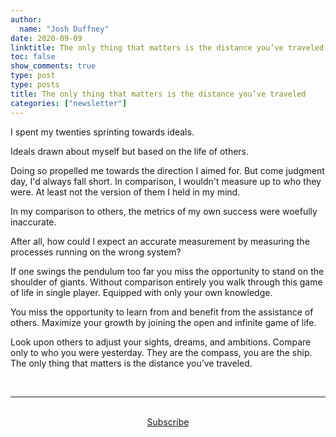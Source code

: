 ```yaml
---
author:
  name: "Josh Duffney"
date: 2020-09-09
linktitle: The only thing that matters is the distance you’ve traveled
toc: false
show_comments: true
type: post
type: posts
title: The only thing that matters is the distance you’ve traveled
categories: ["newsletter"]
---
```


I spent my twenties sprinting towards ideals. 

Ideals drawn about myself but based on the life of others. 

Doing so propelled me towards the direction I aimed for. But come judgment day, I'd always fall short. In comparison, I wouldn't measure up to who they were. At least not the version of them I held in my mind. 

In my comparison to others, the metrics of my own success were woefully inaccurate. 

After all, how could I expect an accurate measurement by measuring the processes running on the wrong system?

If one swings the pendulum too far you miss the opportunity to stand on the shoulder of giants. Without comparison entirely you walk through this game of life in single player. Equipped with only your own knowledge. 

You miss the opportunity to learn from and benefit from the assistance of others. Maximize your growth by joining the open and infinite game of life. 

Look upon others to adjust your sights, dreams, and ambitions. Compare only to who you were yesterday. They are the compass, you are the ship. The only thing that matters is the distance you’ve traveled.

<br>

---

<br>

<div align="center">
<a href="https://duffney.substack.com/">Subscribe</a>
</div>

<br>